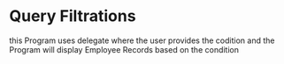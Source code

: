 # Query Filtrations

this Program uses delegate where the user provides the codition and the Program will display Employee Records based on the condition